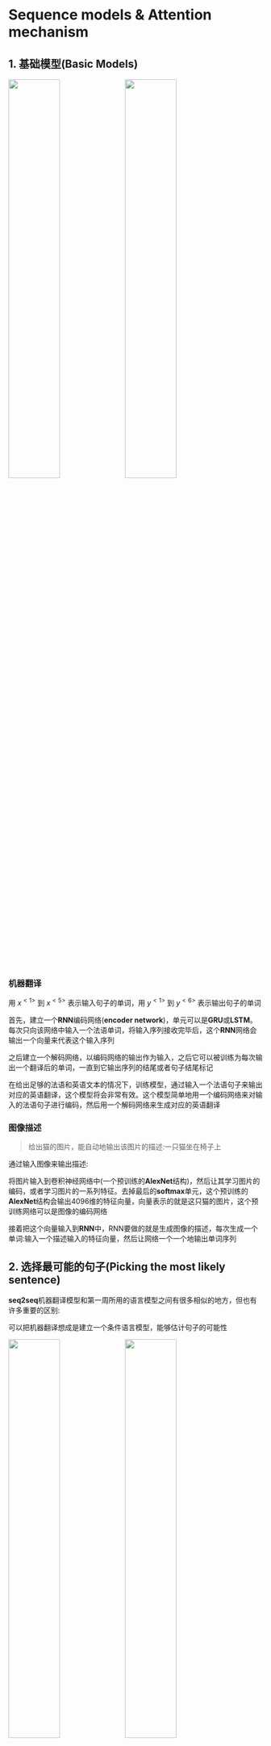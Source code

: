 # Sequence models & Attention mechanism

## 1. 基础模型(Basic Models)

<div>
<img src="img/屏幕截图%202024-05-07%20212533.png" width=45%>
<img src="img/屏幕截图%202024-05-07%20212544.png" width=45%>
</div>

### 机器翻译

用 $x^{<1>}$ 到 $x^{<5>}$ 表示输入句子的单词，用 $y^{<1>}$ 到 $y^{<6>}$ 表示输出句子的单词

首先，建立一个**RNN**编码网络(**encoder network**)，单元可以是**GRU**或**LSTM**。每次只向该网络中输入一个法语单词，将输入序列接收完毕后，这个**RNN**网络会输出一个向量来代表这个输入序列

之后建立一个解码网络，以编码网络的输出作为输入，之后它可以被训练为每次输出一个翻译后的单词，一直到它输出序列的结尾或者句子结尾标记

在给出足够的法语和英语文本的情况下，训练模型，通过输入一个法语句子来输出对应的英语翻译，这个模型将会非常有效。这个模型简单地用一个编码网络来对输入的法语句子进行编码，然后用一个解码网络来生成对应的英语翻译

### 图像描述

> 给出猫的图片，能自动地输出该图片的描述:一只猫坐在椅子上

通过输入图像来输出描述:

将图片输入到卷积神经网络中(一个预训练的**AlexNet**结构)，然后让其学习图片的编码，或者学习图片的一系列特征。去掉最后的**softmax**单元，这个预训练的**AlexNet**结构会输出4096维的特征向量，向量表示的就是这只猫的图片，这个预训练网络可以是图像的编码网络

接着把这个向量输入到**RNN**中，RNN要做的就是生成图像的描述，每次生成一个单词:输入一个描述输入的特征向量，然后让网络一个一个地输出单词序列

## 2. 选择最可能的句子(Picking the most likely sentence)

**seq2seq**机器翻译模型和第一周所用的语言模型之间有很多相似的地方，但也有许多重要的区别:

可以把机器翻译想成是建立一个条件语言模型，能够估计句子的可能性

<div>
<img src="img/屏幕截图%202024-05-07%20213536.png" width=45%>
<img src="img/屏幕截图%202024-05-07%20213548.png" width=45%>
</div>

绿色表示**encoder**网络，紫色表示**decoder**网络。不同在于语言模型总是以零向量开始，而**encoder**网络会计算出一系列向量来表示输入的句子，以这个向量作为输入，这叫做条件语言模型(**conditional language model**)

相比语言模型输出任意句子的概率，翻译模型会输出句子的英文翻译，这取决于输入的法语句子。即估计一个英文翻译的概率，比如估计"**Jane is visiting Africa in September.**"翻译的概率，这句翻译是取决于法语句子，"**Jane visite I'Afrique en septembre.**"，这就是英语句子相对于输入的法语句子的可能性，是一个条件语言模型

> 模型将法语翻译成英文，通过输入的法语句子模型将会告诉你各种英文翻译所对应的可能性

x是法语句子"**Jane visite l'Afrique en septembre.**"，它将告诉你不同的英语翻译所对应的概率:从这个分布中进行取样得到 $P(y|x)$，但不是从得到的分布中进行随机取样，而是要找到一个英语句子y，使得条件概率最大化:

$$
\max P(y^{<1>},y^{<2>},\cdots,y^{<T_y>}|x^{<1>},x^{<2>},\cdots,x^{<T_x>})
$$

而解决这种问题最通用的算法就是束搜索(**Beam Search**)

为什么不用贪心搜索(**Greedy Search**):

贪心搜索生成第一个词的分布以后，将会根据条件语言模型挑选出最有可能的第一个词进入机器翻译模型中，在挑选出第一个词之后将会继续挑选出最有可能的第二个词...这种算法就叫做贪心搜索，但是真正需要的是一次性挑选出整个单词序列，从 $y^{<1>}$、$y^{<2>}$ 到 $y^{<T_y>}$ 来使得整体的概率最大化。所以贪心算法先挑出最好的第一个词，在这之后再挑最好的第二词，然后再挑第三个，这种方法并不管用

<div>
<img src="img/屏幕截图%202024-05-07%20213707.png" width=80%>
</div>

第一串翻译明显比第二个好，但如果贪心算法挑选出了"**Jane is**"作为前两个词，因为在英语中**going**更加常见，于是对于法语句子来说"**Jane is going**"相比"**Jane is visiting**"会有更高的概率作为法语的翻译，所以如果仅仅根据前两个词来估计第三个词的可能性，得到的更可能是**going**，最终得到一个欠佳的句子

当想得到单词序列 $y^{<1>}$、$y^{<2>}$ 一直到最后一个词总体的概率时，一次仅仅挑选一个词并不是最佳的选择。如果字典中有10,000个单词，翻译有10个词，可能的组合就有10,000的10次方这么多，从这样大一个字典中来挑选单词，句子数量非常巨大，大大增加了运算成本，降低运算速度，不可能去计算每一种组合的可能性

所以最常用的办法就是用一个近似的搜索算法，它会尽力地将挑选出句子y使得条件概率最大化，尽管不能保证找到的y值一定可以使概率最大化

机器翻译模型和之前的语言模型一个主要的区别就是:相比之前的模型随机地生成句子，该模型是找到最有可能的翻译

## 3. 集束搜索(Beam Search)

“**Jane visite l'Afrique en Septembre.**”翻译成英语"**Jane is visiting Africa in September**".，集束搜索算法首先做的就是挑选要输出的英语翻译中的第一个单词。这里列出了10,000个词的词汇表，忽略大小写，在集束搜索的第一步中用这个网络来评估第一个单词的概率值，给定输入序列x，即法语作为输入，第一个输出y的概率值是多少

<div>
<img src="img/屏幕截图%202024-05-07%20214948.png" width=32.85%>
<img src="img/屏幕截图%202024-05-07%20215014.png" width=32.85%>
<img src="img/屏幕截图%202024-05-07%20215032.png" width=32.85%>
</div>

集束搜索会考虑多个选择，集束搜索算法会有一个参数**B**，叫做集束宽(**beam width**)。这个例子中集束宽设成3，意味着集束搜索一次会考虑3个可能结果，比如对第一个单词有不同选择的可能性，最后找到**in**、**jane**、**september**，是英语输出的第一个单词的最可能的三个选项，然后集束搜索算法会把结果存到计算机内存里以便后面尝试用这三个词。为了执行集束搜索的第一步，需要输入法语句子到编码网络，然后解码这个网络，**softmax**层会输出10,000个概率值，然后取前三个存起来，概率表示为:

$$
P(\hat{y}^{<1>}|x)
$$

集束搜索算法的第二步:针对每个第一个单词考虑第二个单词是什么

为了评估第二个词的概率值，把 $y^{<1>}$ 设为单词**in**，输出就是 $y^{<2>}$，有了这个连接，这个网络就可以用来评估:在给定法语句子和翻译结果的第一个单词**in**的情况下第二个单词的概率

在第二步更关心的是要找到最可能的第一个和第二个单词对，所以不仅仅是第二个单词有最大的概率，而是第一个、第二个单词对有最大的概率。可以表示成第一个单词的概率乘以第二个单词的概率:

$$
P(\hat{y}^{<1>},\hat{y}^{<2>}|x)=P(\hat{y}^{<1>}|x)\cdot P(\hat{y}^{<2>}|x,\hat{y}^{<1>})
$$

**jane**、**september**跟上面一样

注意，如果集束搜索找到了第一个和第二个单词对最可能的三个选择是“**in September**”或者“**jane is**”或者“**jane visits**”，就意味着去掉了**september**作为英语翻译结果的第一个单词的选择，第一个单词现在减少到了两个可能结果，但是集束宽是3，还是有 $y^{<1>}$，$y^{<2>}$ 对的三个选择

接着，再预测第三个单词。分别以in september，jane is，jane visits为条件，计算每个词汇表单词作为预测第三个单词的概率。从中选择概率最大的3个作为第三个单词的预测值，得到:in september jane，jane is visiting，jane visits africa

概率表示为:

$$
P(\hat{y}^{<3>}|x,\hat{y}^{<1>},\hat{y}^{<2>})
$$

此时，得到的前三个单词的3种情况的概率为:

$$
P(\hat{y}^{<3>},\hat{y}^{<1>},\hat{y}^{<2>}|x)=P(\hat{y}^{<1>}|x)\cdot P(\hat{y}^{<2>}|x,\hat{y}^{<1>})\cdot P(\hat{y}^{<3>}|x,\hat{y}^{<1>},\hat{y}^{<2>})
$$

以此类推，每次都取概率最大的三种预测。最后，选择概率最大的那一组作为最终的翻译语句:

**Jane is visiting Africa in September.**

如果参数B=1，则就等同于greedy search。实际应用中，可以根据不同的需要设置B为不同的值。一般B越大，机器翻译越准确，但同时也会增加计算复杂度

## 4. 改进集束搜索(Refinements to Beam Search)

长度归一化(**Length normalization**)是对束搜索算法稍作调整的一种方式，使之得到更好的结果

<div>
<img src="img/屏幕截图%202024-05-07%20220951.png" width=45%>
<img src="img/屏幕截图%202024-05-07%20221010.png" width=45%>
</div>

**束搜索**就是最大化概率 $P(y^{<1>}\cdots y^{<T_y>}|X)$，表示成:

$$
P(y^{<1>}|X)P(y^{<2>}∣X,y^{<1>})P(y^{<3>}|X,y^{<1>},y^{<2>})\cdots P(y^{<T_y>}|X,y^{<1>},y^{<2>}\cdots y^{<T_{y−1}>})
$$

即乘积概率(**the product probabilities**):

$$
\underset{y}{\argmax}\prod_{t=1}^{T_y}P(\hat{y}^{<t>}|x,\hat{y}^{<1>},\cdots,\hat{y}^{<t−1>})
$$

这些概率值通常都远小于1，会造成**数值下溢**(**numerical underflow**)，即数值太小了，导致电脑的浮点表示不能精确地储存

因此在实践中,不会最大化这个乘积，而是取log值:

$$
\underset{y}{\argmax}\sum_{t=1}^{T_y}\log P(\hat{y}^{<t>}|x,\hat{y}^{<1>},\cdots,\hat{y}^{<t−1>})
$$

会得到一个数值上更稳定的算法，不容易出现数值的舍入误差(**rounding errors**)或者说数值下溢(**numerical underflow**)

参照原来的目标函数(**this original objective**)，如果有一个很长的句子，那么这个句子的概率会很低，因为乘了很多项小于1的数字来估计句子的概率，就会得到一个更小的概率值，所以可能不自然地倾向于简短的翻译结果，因为短句子的概率是由更少数量的小于1的数字乘积得到的，所以乘积不会那么小。概率的log值也有同样的问题

解决:可以把它归一化，通过除以翻译结果的单词数量。即取每个单词的概率对数值的平均，这样很明显地减少了对输出长的结果的惩罚:

$$
\underset{y}{\argmax}\frac{1}{T_y}\sum_{t=1}^{T_y}\log P(\hat{y}^{<t>}|x,\hat{y}^{<1>},\cdots,\hat{y}^{<t−1>})
$$

在实践中，会用一个更柔和的方法(**a softer approach**)，在 $T_y$ 上加上指数 $\alpha$:

$$
\underset{y}{\argmax}\frac{1}{T_y^\alpha}\sum_{t=1}^{T_y}\log P(\hat{y}^{<t>}|x,\hat{y}^{<1>},\cdots,\hat{y}^{<t−1>})
$$

$\alpha$ 可以等于0.7。如果 $\alpha$ 等于1，就相当于完全用长度来归一化，如果 $\alpha$ 等于0，$T_y$ 的0次幂就是1，就相当于完全没有归一化，$\alpha$ 就是算法另一个超参数(**hyper parameter**)

总结一下如何运行束搜索算法:

当运行束搜索时，会看到很多长度分别等于1、2、3...的句子等等，针对这些所有的可能的输出句子，取概率最大的几个句子，然后对这些句子计算目标函数 $\underset{y}{\argmax}\frac{1}{T_y^\alpha}\sum_{t=1}^{T_y}\log P(\hat{y}^{<t>}|x,\hat{y}^{<1>},\cdots,\hat{y}^{<t−1>})$，最后从经过评估的这些句子中挑选出在归一化的log概率目标函数上得分最高的一个，也叫作**归一化的对数似然目标函数**(**a normalized log likelihood objective**)

> 如何选择束宽**B**:
>
> * **B**越大，考虑的选择越多，找到的句子可能越好，但是算法的计算代价越大，因为要把很多的可能选择保存起来，内存占用增大
> * 如果用小的束宽**B**，结果会没那么好，因为在算法运行中，保存的选择更少，但是算法运行的更快，内存占用也小
>
> 在产品中，经常可以看到把束宽设到10，当B很大的时候，性能提高会越来越少。对于很多应用来说，从束宽1，也就是贪心算法，到束宽为3、到10，会看到一个很大的改善。但是当束宽从1000增加到3000时，效果就没那么明显
>
> 相对广度优先搜索(**BFS, Breadth First Search algorithms**)，深度优先搜索(**DFS, Depth First Search**)这些精确的搜索算法(**exact search algorithms**)，束搜索运行的更快，但是不能保证一定能找到argmax的准确的最大值

## 5. 集束搜索的误差分析(Error analysis in beam search)

束搜索算法是一种**近似搜索算法**(**an approximate search algorithm**)，也被称作**启发式搜索算法**(**a heuristic search algorithm**)，它不总是输出可能性最大的句子，它仅记录着**B**为前3或者10或是100种可能

人工标记为 $y^*$。束搜索算法翻译结果标记为 $\hat{y}$。下面是一个十分糟糕的翻译，改变了句子的原意:

<div>
<img src="img/屏幕截图%202024-05-07%20222958.png" width=45%>
<img src="img/屏幕截图%202024-05-07%20223010.png" width=45%>
</div>

模型有两个主要部分，一个是神经网络模型，或说是序列到序列模型(**sequence to sequence model**)，称作是**RNN**模型，另一部分是束搜索算法，以某个集束宽度**B**运行

**RNN**(**循环神经网络**)实际上是个编码器和解码器(**the encoder and the decoder**)，它会计算 $P(y|x)$。如对于句子:**Jane visits Africa in September**，将**Jane visits Africa**填入，忽略字母的大小写，后面也是一样，计算得到 $P(y^*|x)$，$P(\hat{y}|x)$ 同样如此，然后比较一下这两个值哪个更大

$P(y^*|x)$，$P(\hat{y}|x)$

* 若$P(y^*|x)>P(\hat{y}|x)$，可束搜索算法却选择了 $P(\hat{y}|x)$，因此能够得出束搜索算法实际上不能给出使 $P(y|x)$ 最大化的 $y$ 值，因为束搜索算法的任务就是寻找一个 $y$ 的值来使这项更大，但是它却选择了 $\hat{y}$，而 $y^*$ 实际上能得到更大的值。因此这种情况下束搜索算法出错
  (网络没有出错，只是取不到对应的解而已)
* 若$P(y^*|x)\leq P(\hat{y}|x)$，$y^*$ 是比 $\hat{y}$ 更好的翻译结果，不过根据RNN模型的结果 $P(y^*)$ 是小于 $P(\hat{y})$ 的，即相比于 $\hat{y}$，$y^*$ 成为输出的可能更小。因此在这种情况下是**RNN**模型出了问题
  (从网络上看，解就错了)

以上都忽略了长度归一化(**length normalizations**)的细节，如果用了某种长度归一化，那么要比较长度归一化后的最优化目标函数值

误差分析过程:

1. 先遍历开发集，找出算法产生的错误
2. 假如 $P(y^*|x)$ 的值为 $2\times 10^{−10}$，而 $P(\hat{y}|x)$ 的值为 $1\times 10^{−10}$，得知束搜索算法实际上选择了比 $y^*$ 可能性更低的 $\hat{y}$，则束搜索算法出错，缩写为**B**
3. 接着继续遍历第二个错误，若对于第二个例子是**RNN**模型出现了问题，用缩写**R**来代表**RNN**
4. 接着遍历更多的例子，有时是束搜索算法出现了问题，有时是模型出现了问题，等等
5. 执行误差分析，得出束搜索算法和**RNN**模型出错的比例是多少。对开发集中每一个错误例子，即算法输出了比人工翻译更差的结果的情况，尝试确定是搜索算法出了问题，还是生成目标函数(束搜索算法使之最大化)的**RNN**模型出了问题。找到这两个部分中哪个是产生更多错误的原因
6. 只有当发现是束搜索算法造成了大部分错误时，才值得花费努力**增大集束宽度B**；如果发现是**RNN**模型出了更多错，那么可以进行更深层次的分析，来决定是需要**增加正则化**还是**获取更多的训练数据**，抑或是尝试一个**不同的网络结构**

## 6. Bleu 得分(Bleu Score (optional))

机器翻译(**machine translation**)的一大难题是一个法语句子可以有多种英文翻译而且都同样很好，常见的解决办法是通过一个**BLEU**得分(**the BLEU score**)的东西来解决，BLEU得分是一个有用的单一实数评估指标，用于评估生成文本的算法，判断输出的结果是否与人工写出的参考文本的含义相似

一般有多个人工翻译:

<div>
<img src="img/屏幕截图%202024-05-07%20224317.png" width=45%>
<img src="img/屏幕截图%202024-05-07%20224342.png" width=45%>
</div>

BLEU得分做的就是给定一个机器生成的翻译，它能够自动地计算一个分数来衡量机器翻译的好坏。只要机器生成的翻译与任何一个人工翻译的结果足够接近，那么它就会得到一个高的BLEU分数。**BLEU**代表**bilingual evaluation understudy**(双语评估替补)。且这些人工翻译的参考会包含在开发集或是测试集中

假设机器翻译(**MT**)的输出是:**the the the the the the the，**是一个十分糟糕的翻译。衡量机器翻译输出质量的方法之一是**观察输出结果的每一个词，看其是否出现在参考中**，这被称做是机器翻译的精确度(**a precision of the machine translation output**)。这个情况下，机器翻译输出了七个单词并且这七个词中的每一个都出现在了参考1或是参考2，因此输出的精确度就是7/7，分母为机器翻译单词数目，分子为相应单词是否出现在参考翻译中。但是，这种方法很不科学，并不可取

改良后的精确度评估方法(**the modified precision measure**):**把每一个单词的记分上限定为它在参考句子中出现的最多次数**。在参考1中，单词**the**出现了两次，在参考2中，单词**the**只出现了一次。单词**the**的得分上限为2。输出句子的得分为2/7，分母是7个词中单词**the**总共出现的次数，分子是单词**the**出现的计数，在达到**上限**时截断计数

上述都只是关注单独的单词，在**BLEU**得分中，另外一种更科学的打分方法是**bleu score on bigrams(二元词组)**，bigram的意思就是相邻的两个单词

定义**截取计数**(**the clipped count**)，也就是Count_clip:给算法设置得分上限，上限值为二元词组出现在参考1或2中的最大次数

假定机器翻译输出了稍微好一点的翻译，对MT output进行分解，得到的bigrams及其出现在MT output中的次数count

相应的bigrams precision为4/6也就是2/3，为二元词组改良后的精确度

<div>
<img src="img/屏幕截图%202024-05-07%20224418.png" width=45%>
</div>

将改良后的一元词组精确度定义为 $P_1$，$P$ 代表的是精确度。下标1的意思是一元词组，即考虑单独的词，$P_n$ 定义为n元词组精确度，用**n-gram**替代掉一元词组。即机器翻译输出中的n元词组的**countclip**之和除以n元词组的出现次数之和

如果机器翻译输出与参考1或是参考2完全一致，那么所有的 $P_1$、$P_2$ 等等的值，都会等于1.0

最终的BLEU得分:

将得到的 $P_1$，$P_2$，$P_3$...$P_n$ 相加再取平均值

BLEU得分被定义为:

$$
p=\exp(\frac{1}{n}\sum_{i=1}^{n}P_i)
$$

然后用BP(“简短惩罚”brevity penalty)的惩罚因子(the BP penalty)来调整。它能够惩罚输出了太短翻译结果的翻译系统:

$$
BP=\begin{cases}1&if\ MT\_output\_length>reference\_output\_length \\\exp(1-reference\_output\_length/MT\_output\_length)&otherwise\end{cases}
$$

$$
p=BP\cdot \exp(\frac{1}{n}\sum_{i=1}^{n}P_i)
$$

BLEU得分被用来评估许多生成文本的系统(systems that generate text)，比如说机器翻译系统(machine translation systems)，图像描述系统(image captioning systems)。不过它并没有用于语音识别(speech recognition)。因为在语音识别当中，通常只有一个答案

# Attention机制

## 7. 注意力模型直观理解(Attention Model Intuition)

给定一个很长的法语句子，在神经网络中，绿色的编码器要做的就是读整个句子，然后记忆整个句子，再在感知机中传递。紫色的神经网络，即解码网络(**the decoder network**)将生成英文翻译

<div>
<img src="img/屏幕截图%202024-05-08%20010818.png" width=45%>
<img src="img/屏幕截图%202024-05-08%20011221.png" width=45%>
</div>

对于短句子效果非常好，会有一个相对高的**Bleu**分(**Bleu score**)，但是对于长句子而言，比如说大于30或者40词的句子，它的表现就会变差。**Bleu**评分随着单词数量变化，短的句子会难以翻译，因为很难得到所有词。对于长的句子，效果也不好，因为在神经网络中，记忆非常长句子是非常困难的。

而注意力模型翻译得很像人类，一次翻译句子的一部分。且机器翻译系统只会翻译句子的一部分，不会有一个巨大的下倾(**huge dip**)，这个下倾衡量了神经网络记忆一个长句子的能力

对于句子里的每五个单词，使用双向的**RNN**(**a bidirectional RNN**)，使用另一个**RNN**生成英文翻译:

$S^{<t>}$ 由原语句附近单元共同决定，**注意力权重(attention weights)** $\alpha^{<t,t'>}$ 表示尝试生成第t个英文词时应该花多少注意力在第t'个法语词上面。直到最终生成 $<EOS>$。离得越近，**注意力权重**越大，相当于当前的注意力区域有个滑动窗。c表示编码器激活函数在注意力权重加权后的结果，将c输入到解码器用来生成翻译语句，同时上一个时间步输出的翻译结果也加入

## 8. 注意力模型(Attention Model)

注意力模型让一个神经网络只注意到一部分的输入句子。当它在生成句子的时候，更像人类翻译

假定有一个输入句子，并使用双向的**RNN**，或者双向的**GRU**或者双向的**LSTM**，去计算每个词的特征:

<div>
<img src="img/屏幕截图%202024-05-08%20014811.png" width=45%>
<img src="img/屏幕截图%202024-05-08%20014840.png" width=45%>
</div>

用 $a^{<t'>}$ 表示时间步t上的特征向量。用t'来索引法语句子里面的词，由于是双向RNN，每个 $a^{<t'>}$:

$$
a^{<t'>}=(\overset{\to}{a}^{<t′>},\overset{\gets}{a}^{<t′>})
$$

注意力权重用 $\alpha$ 表示，C是各个RNN神经元经过注意力权重得到的参数值。例如 $\alpha^{<1,t'>}$ 表示机器翻译的第一个单词“jane”对应的第t'个RNN神经元，$C^{<1>}$ 表示机器翻译第一个单词“jane”对应的解码网络输入参数。满足:

$$
\sum_{t'}\alpha^{<1,t'>}=1
$$

$$
C^{<1>}=\sum_{t'}\alpha^{<1,t'>}\cdot a^{<t'>}
$$

用状态 $S$ 表示生成翻译。$\alpha^{<t,t'>}$ 是输出 $\hat{y}^{<t>}$ 在t'时对RNN单元花在 $a^{<t'>}$ 上的注意力权重因子。即在t处生成输出词应该花多少注意力在第t'个输入词上面

为了让 $\alpha^{<t,t'>}$ 之和为1，利用softamx思想，引入参数 $e^{<t,t'>}$，使得:

$$
\alpha^{<t,t'>}=\frac{exp(e^{<t,t'>})}{\sum_{t'=1}^{T_x}exp(e^{<t,t'>})}
$$

只要求出 $e^{<t,t'>}$，就能得到 $\alpha^{<t,t'>}$，那么如何求出 $e^{<t,t'>}$:

建立一个简单的神经网络

输入 $s^{<t−1>}$，即神经网络在上个时间步的状态和 $a^{<t'>}$，训练一个很小的神经网络，利用反向传播算法、梯度下降算法迭代优化，学到一个正确的函数 $e^{<t,t'>}$ 和 $\alpha^{<t,t'>}$

缺点:计算量较大，$T_x$ 个输入单词和 $T_y$ 个输出单词的注意力参数的总数是 $T_x\times T_y$，但是在机器翻译的应用上，输入和输出的句子一般不会太长，消耗还是可以接受

注意力模型在图像捕捉方面也有应用。比如图片加标题(**image captioning**)，即看一张图，写下这张图的标题

Attention model还能处理日期标准化的问题(**the date normalization problem**):

<div>
<img src="img/屏幕截图%202024-05-08%20014854.png" width=80%>
</div>

训练一个神经网络，输入任何形式的日期，生成标准化的日期形式

还有可视化的注意力权重(**the visualizations of the attention weights**)。颜色越白表示注意力权重越大，颜色越深表示权重越小。输出语句单词与其输入语句单词对应位置的注意力权重较大，即对角线附近

## 9. 语音识别(Speech recognition)

输入音频片段x(**an audio clip,x**），生成文本y:

<div>
<img src="img/屏幕截图%202024-05-08%20015633.png" width=32.75%>
<img src="img/屏幕截图%202024-05-08%20015858.png" width=32.75%>
<img src="img/屏幕截图%202024-05-08%20015650.png" width=32.75%>
</div>

音频片段横轴是时间。麦克风的作用是测量出微小的气压变化，而气压随着时间而变化。音频数据的常见预处理步骤就是运行这个原始的音频片段，然后生成一个声谱图(**a spectrogram**)，横轴是时间，纵轴是声音的频率(**frequencies**)，图中不同的颜色显示了声波能量的大小(**the amount of energy**)，也就是在不同的时间和频率上这些声音有多大

在**end-to-end**模型中，可以构建一个系统，通过向系统中输入音频片段(**audio clip**)，然后直接输出音频的文本(**a transcript**)。这种方法要用一个很大的数据集，需要上千上万个小时的语音素材

如何建立一个语音识别系统:

1. 在输入音频的不同时间帧上，用一个注意力模型来输出文本描述，如"**the quick brown fox**"
2. 另一种方法是**CTC**损失函数(**CTC cost**)，即**Connectionist Temporal Classification**

> **CTC**损失函数(**CTC cost**)
>
> 输入x和输出y的数量都是一样，这里只是一个简单的单向**RNN**结构，在实际中有可能是双向的**LSTM、GRU**结构，并且通常是很深的模型
>
> 在语音识别中，通常输入的时间步数量(**the number of input time steps**)要比输出的时间步的数量(**the number of output time steps**)多出很多。如一段10秒的音频，并且特征(**features**)是100赫兹的，即每秒有100个样本，于是这段10秒的音频片段就会有1000个输入
>
> 算法思想如下:
> 把输出相应字符重复并加入空白(blank)，形如:
>
> $$
> ttt\_h\_eee\_\_\_⊔\_\_\_qqq\_\dots
> $$
>
> 下划线”\_“表示空白，“⊔“表示两个单词之间的空字符
>
> CTC损失函数的一个基本规则是没有被空白符”\_“分割的重复字符将被折叠到一起，即表示一个字符。**the**和**quick**之间有一个空格符，这段序列折叠成"the q"

## 10. 触发字检测(Trigger Word Detection)

触发字系统的例子如下:

<div>
<img src="img/屏幕截图%202024-05-08%20020638.png" width=45%>
<img src="img/屏幕截图%202024-05-08%20020655.png" width=45%>
</div>

对于这样的RNN结构，要做的就是计算出一个音频片段(an audio clip)的声谱图特征(spectrogram features)，得到特征向量 $x^{<1>},x^{<2>},x^{<3>}\cdots$，然后把它放到RNN中，最后定义目标标签y

假如音频片段中的这一点是某人刚刚说完一个触发字，比如"Alexa"，那么在这一点之前，可以在训练集中把目标标签都设为0，在这个点之后把目标标签设为1。假如在一段时间之后，触发字又被说了一次，那么就可以再次在这个点之后把目标标签设为1

不过该算法一个明显的缺点:它构建了一个很不平衡的训练集(a very imbalanced training set)，0的数量比1多太多

解决方法:在输出变回0之前，多次输出1，或说在固定的一段时间内输出多个1，就稍微提高了1与0的比例，即在音频片段中，触发字刚被说完之后，就把多个目标标签设为1
